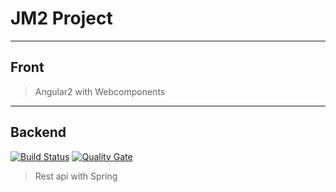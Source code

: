 # JM2 Project

----

Front
----
> Angular2 with Webcomponents


----

Backend
----
[![Build Status](https://travis-ci.org/ArturoL-ES/jm2.svg?branch=master)](https://travis-ci.org/ArturoL-ES/jm2)
[![Quality Gate](https://sonarqube.com/api/badges/gate?key=com.arturo:jm2-api)](http://sonarqube.com/dashboard/index/com.arturo:jm2-api)

> Rest api with Spring

